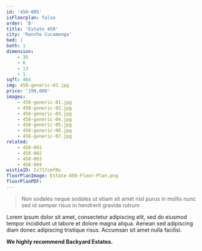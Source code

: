 ```yaml
---
id: '450-005'
isFloorplan: false
order: 'B'
title: 'Estate 450'
city: 'Rancho Cucamonga'
bed: 1
bath: 1
dimension:
    - 35
    - 6
    - 13
    - 1
sqft: 464
img: 450-generic-03.jpg
price: '199,000'
images:
    - 450-generic-01.jpg
    - 450-generic-02.jpg
    - 450-generic-03.jpg
    - 450-generic-04.jpg
    - 450-generic-05.jpg
    - 450-generic-06.jpg
    - 450-generic-07.jpg
related:
    - 450-001
    - 450-002
    - 450-003
    - 450-004
wistiaID: 2z717cmf0o
floorPlanImage: Estate-450-Floor-Plan.png
floorPlanPDF:
---
```


> Non sodales neque sodales ut etiam sit amet nisl purus in mollis nunc sed id semper risus in hendrerit gravida rutrum

Lorem ipsum dolor sit amet, consectetur adipiscing elit, sed do eiusmod tempor incididunt ut labore et dolore magna aliqua. Aenean sed adipiscing diam donec adipiscing tristique risus. Accumsan sit amet nulla facilisi.

**We highly recommend Backyard Estates.**
